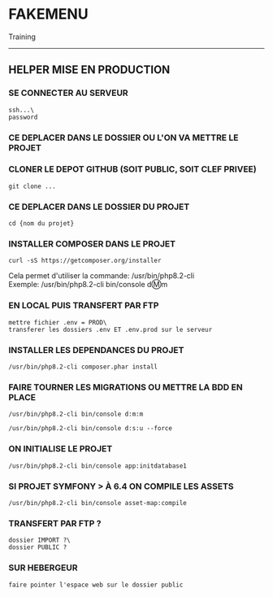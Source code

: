 # FAKEMENU
Training

***
## HELPER MISE EN PRODUCTION

### SE CONNECTER AU SERVEUR
    ssh...\
    password

### CE DEPLACER DANS LE DOSSIER OU L'ON VA METTRE LE PROJET
### CLONER LE DEPOT GITHUB (SOIT PUBLIC, SOIT CLEF PRIVEE)
    git clone ...

### CE DEPLACER DANS LE DOSSIER DU PROJET
    cd {nom du projet}

### INSTALLER COMPOSER DANS LE PROJET
    curl -sS https://getcomposer.org/installer

Cela permet d'utiliser la commande:  /usr/bin/php8.2-cli\
Exemple: /usr/bin/php8.2-cli bin/console d:m:m

### EN LOCAL PUIS TRANSFERT PAR FTP
    mettre fichier .env = PROD\
    transferer les dossiers .env ET .env.prod sur le serveur

### INSTALLER LES DEPENDANCES DU PROJET
    /usr/bin/php8.2-cli composer.phar install

### FAIRE TOURNER LES MIGRATIONS OU METTRE LA BDD EN PLACE
    /usr/bin/php8.2-cli bin/console d:m:m  

    /usr/bin/php8.2-cli bin/console d:s:u --force

### ON INITIALISE LE PROJET
    /usr/bin/php8.2-cli bin/console app:initdatabase1

### SI PROJET SYMFONY > À 6.4 ON COMPILE LES ASSETS
    /usr/bin/php8.2-cli bin/console asset-map:compile

### TRANSFERT PAR FTP ?
    dossier IMPORT ?\
    dossier PUBLIC ? 

### SUR HEBERGEUR
    faire pointer l'espace web sur le dossier public